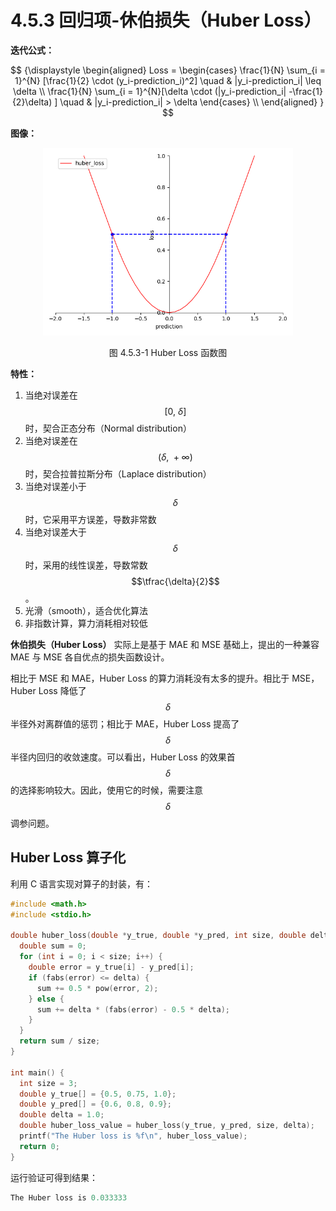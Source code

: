 
# 4.5.3 回归项-休伯损失（Huber Loss）

**迭代公式：**

$$
{\displaystyle 
 \begin{aligned}
   Loss = 
   \begin{cases}
     \frac{1}{N} \sum_{i = 1}^{N} [\frac{1}{2} \cdot (y_i-prediction_i)^2] \quad &  |y_i-prediction_i| \leq \delta \\
     \frac{1}{N} \sum_{i = 1}^{N}[\delta \cdot (|y_i-prediction_i| -\frac{1}{2}\delta) ] \quad &  |y_i-prediction_i| > \delta
   \end{cases} \\
 \end{aligned}
}
$$

**图像：**

<center>
<figure>
   <img  
      width = "400" height = "300"
      src="../../Pictures/Huber.png" alt="">
    <figcaption>
      <p>图 4.5.3-1 Huber Loss 函数图</p>
   </figcaption>
</figure>
</center>

**特性：**

1. 当绝对误差在 $$[ 0,\ \delta]$$ 时，契合正态分布（Normal distribution）
2. 当绝对误差在 $$( \delta,\ +\infty)$$ 时，契合拉普拉斯分布（Laplace distribution）
3. 当绝对误差小于 $$\delta$$ 时，它采用平方误差，导数非常数
4. 当绝对误差大于 $$\delta$$ 时，采用的线性误差，导数常数 $$\tfrac{\delta}{2}$$ 。
5. 光滑（smooth），适合优化算法
6. 非指数计算，算力消耗相对较低

**休伯损失（Huber Loss）** 实际上是基于 MAE 和 MSE 基础上，提出的一种兼容 MAE 与 MSE 各自优点的损失函数设计。

相比于 MSE 和 MAE，Huber Loss 的算力消耗没有太多的提升。相比于 MSE，Huber Loss 降低了 $$\delta$$ 半径外对离群值的惩罚；相比于 MAE，Huber Loss 提高了 $$\delta$$ 半径内回归的收敛速度。可以看出，Huber Loss 的效果首 $$\delta$$ 的选择影响较大。因此，使用它的时候，需要注意 $$\delta$$ 调参问题。

## **Huber Loss 算子化**

利用 C 语言实现对算子的封装，有：

```C
#include <math.h>
#include <stdio.h>

double huber_loss(double *y_true, double *y_pred, int size, double delta) {
  double sum = 0;
  for (int i = 0; i < size; i++) {
    double error = y_true[i] - y_pred[i];
    if (fabs(error) <= delta) {
      sum += 0.5 * pow(error, 2);
    } else {
      sum += delta * (fabs(error) - 0.5 * delta);
    }
  }
  return sum / size;
}

int main() {
  int size = 3;
  double y_true[] = {0.5, 0.75, 1.0};
  double y_pred[] = {0.6, 0.8, 0.9};
  double delta = 1.0;
  double huber_loss_value = huber_loss(y_true, y_pred, size, delta);
  printf("The Huber loss is %f\n", huber_loss_value);
  return 0;
}
```

运行验证可得到结果：

```C
The Huber loss is 0.033333
```


[ref]: References_4.md